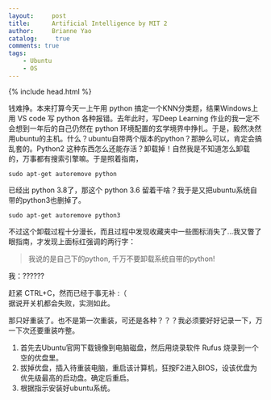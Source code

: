 ```yaml
---
layout:     post
title:      Artificial Intelligence by MIT 2
author:     Brianne Yao
catalog: 	 true
comments: true
tags:
    - Ubuntu
    - OS
---
```

{% include head.html %}

钱难挣。本来打算今天一上午用 python 搞定一个KNN分类题，结果Windows上用 VS code 写 python 各种报错。去年此时，写Deep Learning 作业的我一定不会想到一年后的自己仍然在 python 环境配置的玄学境界中挣扎。于是，毅然决然用ubuntu的主机。什么？ubuntu自带两个版本的python？那肿么可以，肯定会搞乱套的。Python2 这种东西怎么还能存活？卸载掉！自然我是不知道怎么卸载的，万事都有搜索引擎嘛。于是照着指南，

```
sudo apt-get autoremove python
```

已经出 python 3.8了，那这个 python 3.6 留着干啥？我于是又把ubuntu系统自带的python3也删掉了。

```
sudo apt-get autoremove python3
```

不过这个卸载过程十分漫长，而且过程中发现收藏夹中一些图标消失了...我又瞥了眼指南，才发现上面标红强调的两行字：

> 我说的是自己下的python, 千万不要卸载系统自带的python!

我：??????

赶紧 CTRL+C，然而已经于事无补 :（  
据说开关机都会失败，实测如此。

那只好重装了。也不是第一次重装，可还是各种？？？我必须要好好记录一下，万一下次还要重装咋整。

1. 首先去Ubuntu官网下载镜像到电脑磁盘，然后用烧录软件 Rufus 烧录到一个空的优盘里。
2. 拔掉优盘，插入待重装电脑，重启该计算机，狂按F2进入BIOS，设该优盘为优先级最高的启动盘。确定后重启。
3. 根据指示安装好ubuntu系统。





